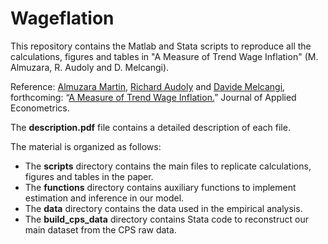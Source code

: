 # Wageflation
This repository contains the Matlab and Stata scripts to reproduce all the calculations, figures and tables in "A Measure of Trend Wage Inflation" (M. Almuzara, R. Audoly and D. Melcangi).

Reference: [Almuzara Martin](https://martinalmuzara.com/research.html), [Richard Audoly](https://raudoly.github.io) and [Davide Melcangi](https://sites.google.com/view/davide-melcangi/research), forthcoming: “[A Measure of Trend Wage Inflation.](https://onlinelibrary.wiley.com/doi/full/10.1002/jae.3126)” Journal of Applied Econometrics.

The **description.pdf** file contains a detailed description of each file. 

The material is organized as follows:
  - The **scripts** directory contains the main files to replicate calculations, figures and tables in the paper.
  - The **functions** directory contains auxiliary functions to implement estimation and inference in our model.
  - The **data** directory contains the data used in the empirical analysis.
  - The **build_cps_data** directory contains Stata code to reconstruct our main dataset from the CPS raw data.
